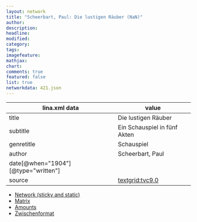 ```yaml
---
layout: network
title: "Scheerbart, Paul: Die lustigen Räuber (NaN)"
author:
description:
headline:
modified:
category:
tags:
imagefeature: 
mathjax: 
chart: 
comments: true
featured: false
list: true
networkdata: 421.json
---
```

lina.xml data  | value
------------- | -------------
title|Die lustigen Räuber
subtitle|Ein Schauspiel in fünf Akten
genretitle|Schauspiel
author|Scheerbart, Paul
date[@when="1904"][@type="written"]|
source|[textgrid:tvc9.0](https://textgridlab.org/1.0/tgcrud-public/rest/textgrid:tvc9.0/data)



* [Network (sticky and static)](/network421)
* [Matrix](/matrix421)
* [Amounts](/amounts421)
* [Zwischenformat](/lina421 )
